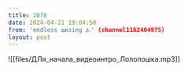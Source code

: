 ```yaml
---
title: 2078
date: 2024-04-21 19:04:50
from: 'endless шизing ⍼' (channel1162404975)
layout: post
---
```


![[files/ДЛя_начала_видеоинтро_Лололошка.mp3]]


